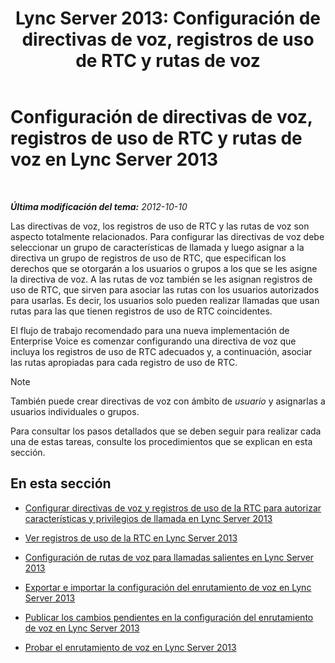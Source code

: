 ﻿---
title: 'Lync Server 2013: Configuración de directivas de voz, registros de uso de RTC y rutas de voz'
TOCTitle: Configuración de directivas de voz, registros de uso de RTC y rutas de voz
ms:assetid: 1e5a15f9-6f42-4dc6-baaa-24daf54afc4d
ms:mtpsurl: https://technet.microsoft.com/es-es/library/Gg398272(v=OCS.15)
ms:contentKeyID: 48274618
ms.date: 01/07/2017
mtps_version: v=OCS.15
ms.translationtype: HT
---

# Configuración de directivas de voz, registros de uso de RTC y rutas de voz en Lync Server 2013

 

_**Última modificación del tema:** 2012-10-10_

Las directivas de voz, los registros de uso de RTC y las rutas de voz son aspecto totalmente relacionados. Para configurar las directivas de voz debe seleccionar un grupo de características de llamada y luego asignar a la directiva un grupo de registros de uso de RTC, que especifican los derechos que se otorgarán a los usuarios o grupos a los que se les asigne la directiva de voz. A las rutas de voz también se les asignan registros de uso de RTC, que sirven para asociar las rutas con los usuarios autorizados para usarlas. Es decir, los usuarios solo pueden realizar llamadas que usan rutas para las que tienen registros de uso de RTC coincidentes.

El flujo de trabajo recomendado para una nueva implementación de Enterprise Voice es comenzar configurando una directiva de voz que incluya los registros de uso de RTC adecuados y, a continuación, asociar las rutas apropiadas para cada registro de uso de RTC.


> [!NOTE]
> También puede crear directivas de voz con ámbito de <EM>usuario</EM> y asignarlas a usuarios individuales o grupos.



Para consultar los pasos detallados que se deben seguir para realizar cada una de estas tareas, consulte los procedimientos que se explican en esta sección.

## En esta sección

  - [Configurar directivas de voz y registros de uso de la RTC para autorizar características y privilegios de llamada en Lync Server 2013](lync-server-2013-configuring-voice-policies-and-pstn-usage-records-to-authorize-calling-features-and-privileges.md)

  - [Ver registros de uso de la RTC en Lync Server 2013](lync-server-2013-view-pstn-usage-records.md)

  - [Configuración de rutas de voz para llamadas salientes en Lync Server 2013](lync-server-2013-configuring-voice-routes-for-outbound-calls.md)

  - [Exportar e importar la configuración del enrutamiento de voz en Lync Server 2013](lync-server-2013-exporting-and-importing-voice-routing-configuration.md)

  - [Publicar los cambios pendientes en la configuración del enrutamiento de voz en Lync Server 2013](lync-server-2013-publish-pending-changes-to-the-voice-routing-configuration.md)

  - [Probar el enrutamiento de voz en Lync Server 2013](lync-server-2013-test-voice-routing.md)

